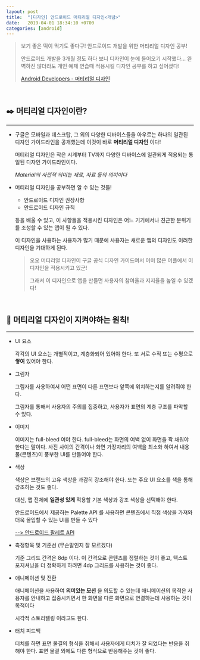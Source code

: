 ```yaml
---
layout: post
title:  "[디자인] 안드로이드 머티리얼 디자인<개념>"
date:   2019-04-01 18:34:10 +0700
categories: [android]
---
```



> 보기 좋은 떡이 먹기도 좋다구! 안드로이드 개발을 위한 머티리얼 디자인 공부!
>
> 안드로이드 개발을 3개월 정도 하다 보니 디자인이 눈에 들어오기 시작했다... 완벽하진 않더라도 개인 예제 연습때 적용시킬 디자인 공부를 하고 싶어졌다!
>
>[Android Developers - 머티리얼 디자인](https://developer.android.com/distribute/best-practices/develop/use-material-design?hl=ko#get-started)

<br>


## ✒️ 머티리얼 디자인이란?
--- 

-  구글은 모바일과 데스크탑, 그 외의 다양한 디바이스들을 아우르는 하나의 일관된 디자인 가이드라인을 공개했는데 이것이 바로 __머티리얼 디자인__ 이다!

	머티리얼 디자인은 작은 시계부터 TV까지 다양한 디바이스에 일관되게 적용되는 통일된 디자인 가이드라인이다.

	_Material의 사전적 의미는 재료, 자료 등의 의미이다_

- 머티리얼 디자인을 공부하면 알 수 있는 것들!

	- 안드로이드 디자인 권장사항
	- 안드로이드 디자인 규칙
	
	등을 배울 수 있고, 이 사항들을 적용시킨 디자인은 어느 기기에서나 친근한 분위기를 조성할 수 있는 앱이 될 수 있다.

	이 디자인을 사용하는 사용자가 많기 때문에 사용자는 새로운 앱의 디자인도 이러한 디자인을 기대하게 된다.

	> 오오 머티리얼 디자인이 구글 공식 디자인 가이드여서 이미 많은 어플에서 이 디자인을 적용시키고 있군!
	>
	> 그래서 이 디자인으로 앱을 만들면 사용자의 참여율과 지지율을 높일 수 있겠다!

	<br>

## 👾 머티리얼 디자인이 지켜야하는 원칙!

---

- UI 요소

	각각의 UI 요소는 개별적이고, 계층화되어 있어야 한다. 또 서로 수직 또는 수평으로 __쌓여__ 있어야 한다.

- 그림자

	그림자를 사용하여서 어떤 표면이 다른 표면보다 앞쪽에 위치하는지를 알려줘야 한다. 

	그림자를 통해서 사용자의 주의를 집중하고, 사용자가 표면의 계층 구조를 파악할 수 있다.

- 이미지

	이미지는 full-bleed 여야 한다. full-bleed는 화면의 여백 없이 화면을 꽉 채워야 한다는 말이다. 사진 사이의 간격이나 화면 가장자리의 여백을 최소화 하여서 내용물(콘텐츠)이 풍부한 UI를 만들어야 한다.

- 색상

	색상은 브랜드의 고유 색상을 과감히 강조해야 한다. 또는 주요 UI 요소를 색을 통해 강조하는 것도 좋다. 

	대신, 앱 전체에 __일관성 있게__ 적용할 기본 색상과 강조 색상을 선택해야 한다. 

	안드로이드에서 제공하는 Palette API 를 사용하면 콘텐츠에서 직접 색상을 가져와 더욱 몰입할 수 있는 UI를 만들 수 있다

	[--> 안드로이드 팔레트 API](https://developer.android.com/training/material/palette-colors.html?hl=ko)

- 측정항목 및 기준선 (무슨말인지 잘 모르겠다)

	기준 그리드 간격은 8dp 이다. 이 간격으로 콘텐츠를 정렬하는 것이 좋고, 텍스트 포지셔닝을 더 정확하게 하려면 4dp 그리드를 사용하는 것이 좋다. 

- 애니메이션 및 전환

	애니메이션을 사용하여 __의미있는 모션__ 을 의도할 수 있는데 애니메이션의 목적은 사용자를 안내하고 집중시키면서 한 화면을 다른 화면으로 연결하는데 사용하는 것이 목적이다

	시각적 스토리텔링 이라고도 한다.
	
- 터치 피드백

	터치를 하면 표면 물결의 형식을 취해서 사용자에게 터치가 잘 되었다는 반응을 취해야 한다. 표면 물결 외에도 다른 형식으로 반응해주는 것이 좋다.


